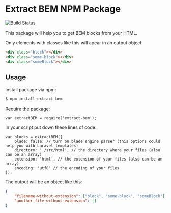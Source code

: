# Extract BEM NPM Package

[![Build Status](https://travis-ci.org/pbelyaev/extract-bem.svg?branch=master)](https://travis-ci.org/pbelyaev/extract-bem)

This package will help you to get BEM blocks from your HTML.

Only elements with classes like this will apear in an output object:
```html
<div class="block"></div>
<div class="some-block"></div>
<div class="someBlock"></div>
```

## Usage

Install package via npm:

```bash
$ npm install extract-bem
```

Require the package:
```nodejs
var extractBEM = require('extract-bem');
```

In your script put down these lines of code:
```nodejs
var blocks = extractBEM({
    blade: false, // turn on blade engine parser (this options could help you with Laravel templates)
    directory: './src/html', // the directory where your files (also can be an array)
    extension: 'html', // the extension of your files (also can be an array)
    encoding: 'utf8' // the encoding of your files
});
```

The output will be an object like this:
```json
{
    "filename-without-extension": ["block", "some-block", "someBlock"],
    "another-file-without-extension": []
}
```
